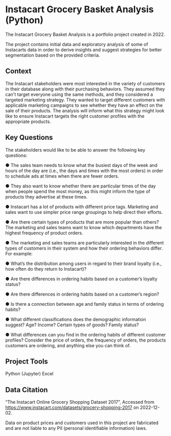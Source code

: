 # Instacart Grocery Basket Analysis (Python)

The Instacart Grocery Basket Analysis is a portfolio project created in 2022. 

The project contains initial data and exploratory analysis of some of Instacarts data in order to derive insights and suggest strategies for better segmentation based on the provided criteria. 

## Context
The Instacart stakeholders were most interested in the variety of customers in their database along with their purchasing behaviors. They assumed they can't target everyone using the same methods, and they considered a targeted marketing strategy. They wanted to target different customers with applicable marketing campaigns to see whether they have an effect on the sale of their products. The analysis will inform what this strategy might look like to ensure Instacart targets the right customer profiles with the appropriate products. 

## Key Questions
The stakeholders would like to be able to answer the following key questions:

● The sales team needs to know what the busiest days of the week and hours of the day are (i.e., the days and times with the most orders) in order to schedule ads at times when there are fewer orders.

● They also want to know whether there are particular times of the day when people spend the most money, as this might inform the type of products they advertise at these times.

● Instacart has a lot of products with different price tags. Marketing and sales want to use simpler price range groupings to help direct their efforts.

● Are there certain types of products that are more popular than others? The marketing and sales teams want to know which departments have the highest frequency of product orders.

● The marketing and sales teams are particularly interested in the different types of customers in their system and how their ordering behaviors differ. For example:

● What’s the distribution among users in regard to their brand loyalty (i.e., how often do they return to Instacart)?

● Are there differences in ordering habits based on a customer’s loyalty status?

● Are there differences in ordering habits based on a customer’s region?

● Is there a connection between age and family status in terms of ordering habits?

● What different classifications does the demographic information suggest? Age? Income? Certain types of goods? Family status?

● What differences can you find in the ordering habits of different customer profiles? Consider the price of orders, the frequency of orders, the products customers are ordering, and anything else you can think of.

## Project Tools
Python (Jupyter)
Excel

## Data Citation
“The Instacart Online Grocery Shopping Dataset 2017”,
 Accessed from https://www.instacart.com/datasets/grocery-shopping-2017 on 2022-12-02.
 
 Data on product prices and customers used in this project are fabricated and are not liable to any PII (personal identifiable information) laws.
